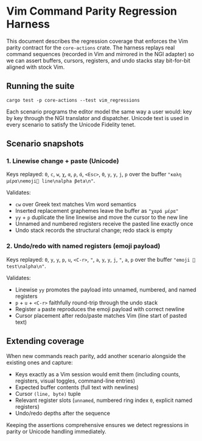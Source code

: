 # Vim Command Parity Regression Harness

This document describes the regression coverage that enforces the Vim parity contract for the `core-actions` crate. The harness replays real command sequences (recorded in Vim and mirrored in the NGI adapter) so we can assert buffers, cursors, registers, and undo stacks stay bit-for-bit aligned with stock Vim.

## Running the suite

```console
cargo test -p core-actions --test vim_regressions
```

Each scenario programs the editor model the same way a user would: key by key through the NGI translator and dispatcher. Unicode text is used in every scenario to satisfy the Unicode Fidelity tenet.

## Scenario snapshots

### 1. Linewise change + paste (Unicode)

Keys replayed: `0`, `c`, `w`, `χ`, `α`, `ρ`, `ά`, `<Esc>`, `0`, `y`, `y`, `j`, `p` over the buffer `"καλη μέρα\nemoji🙂 line\nalpha βeta\n"`.

Validates:

- `cw` over Greek text matches Vim word semantics
- Inserted replacement graphemes leave the buffer as `"χαρά μέρα"`
- `yy` + `p` duplicate the line linewise and move the cursor to the new line
- Unnamed and numbered registers receive the pasted line exactly once
- Undo stack records the structural change; redo stack is empty

### 2. Undo/redo with named registers (emoji payload)

Keys replayed: `0`, `y`, `y`, `p`, `u`, `<C-r>`, `"`, `a`, `y`, `y`, `j`, `"`, `a`, `p` over the buffer `"emoji 🙂 test\nalpha\n"`.

Validates:

- Linewise `yy` promotes the payload into unnamed, numbered, and named registers
- `p` + `u` + `<C-r>` faithfully round-trip through the undo stack
- Register `a` paste reproduces the emoji payload with correct newline
- Cursor placement after redo/paste matches Vim (line start of pasted text)

## Extending coverage

When new commands reach parity, add another scenario alongside the existing ones and capture:

- Keys exactly as a Vim session would emit them (including counts, registers, visual toggles, command-line entries)
- Expected buffer contents (full text with newlines)
- Cursor `(line, byte)` tuple
- Relevant register slots (`unnamed`, numbered ring index `0`, explicit named registers)
- Undo/redo depths after the sequence

Keeping the assertions comprehensive ensures we detect regressions in parity or Unicode handling immediately.

